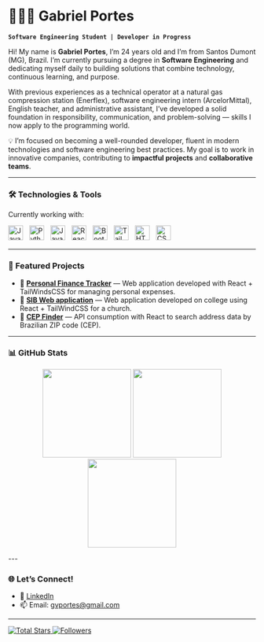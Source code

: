 # 👨🏻‍💻 Gabriel Portes

**`Software Engineering Student | Developer in Progress`**

Hi! My name is **Gabriel Portes**, I’m 24 years old and I’m from Santos Dumont (MG), Brazil. I’m currently pursuing a degree in **Software Engineering** and dedicating myself daily to building solutions that combine technology, continuous learning, and purpose.

With previous experiences as a technical operator at a natural gas compression station (Enerflex), software engineering intern (ArcelorMittal), English teacher, and administrative assistant, I’ve developed a solid foundation in responsibility, communication, and problem-solving — skills I now apply to the programming world.

💡 I’m focused on becoming a well-rounded developer, fluent in modern technologies and software engineering best practices. My goal is to work in innovative companies, contributing to **impactful projects** and **collaborative teams**.

---

### 🛠️ Technologies & Tools

Currently working with:

<img align="left" alt="Java" width="30px" style="padding-right: 10px;" src="https://cdn.jsdelivr.net/gh/devicons/devicon@latest/icons/java/java-original.svg"/>
<img align="left" alt="Python" width="30px" style="padding-right: 10px;" src="https://cdn.jsdelivr.net/gh/devicons/devicon@latest/icons/python/python-original.svg"/>
<img align="left" alt="JavaScript" width="30px" style="padding-right: 10px;" src="https://cdn.jsdelivr.net/gh/devicons/devicon@latest/icons/javascript/javascript-original.svg"/>
<img align="left" alt="React" width="30px" style="padding-right: 10px;" src="https://cdn.jsdelivr.net/gh/devicons/devicon@latest/icons/react/react-original.svg"/>
<img align="left" alt="Bootstrap" width="30px" style="padding-right: 10px;" src="https://cdn.jsdelivr.net/gh/devicons/devicon@latest/icons/bootstrap/bootstrap-original.svg"/>
<img align="left" alt="TailwindCSS" width="30px" style="padding-right: 10px;" src="https://cdn.jsdelivr.net/gh/devicons/devicon@latest/icons/tailwindcss/tailwindcss-original.svg"/>
<img align="left" alt="HTML" width="30px" style="padding-right: 10px;" src="https://cdn.jsdelivr.net/gh/devicons/devicon@latest/icons/html5/html5-original.svg"/>
<img align="left" alt="CSS" width="30px" style="padding-right: 10px;" src="https://cdn.jsdelivr.net/gh/devicons/devicon@latest/icons/css3/css3-original.svg"/>
<img align="left" alt="Git" width="0px" style="padding-right: 10px;" src="https://cdn.jsdelivr.net/gh/devicons/devicon@latest/icons/git/git-original.svg"/>

<br/>
<br/>

---

### 📂 Featured Projects

- 🔹 [**Personal Finance Tracker**](https://github.com/GVPortes/FinanceController) — Web application developed with React + TailWindsCSS for managing personal expenses.
- 🔹 [**SIB Web application**](https://github.com/Pedro-Henrique-Teles/SIB-FrontEnd) — Web application developed on college using React + TailWindCSS for a church.
- 🔹 [**CEP Finder**](https://github.com/GVPortes/buscador-cep) — API consumption with React to search address data by Brazilian ZIP code (CEP).

---

### 📊 GitHub Stats

<p align="center">
  <img
    height="180em"
    src="https://github-readme-stats.vercel.app/api?username=GVPortes&show_icons=true&include_all_commits=true&theme=tokyonight&cache_seconds=1800"
  />
  <img
    height="180em"
    src="https://github-readme-stats.vercel.app/api/top-langs/?username=GVPortes&layout=compact&langs_count=8&theme=tokyonight&cache_seconds=1800&exclude_repo=buscador-cep,desafios-logica,sib-frontend"
  />
  <img
    height="180em"
    src="https://github-readme-streak-stats.herokuapp.com/?user=GVPortes&theme=tokyonight&hide_border=false"
  />
</p>
---

### 🌐 Let’s Connect!

- 💼 [LinkedIn](https://www.linkedin.com/in/gvportes)
- 📫 Email: gvportes@gmail.com

---

<p align="left">
    <a href="https://github.com/GVPortes?tab=repositories&sort=stargazers">
        <img 
            alt="Total Stars" 
            title="Total GitHub Stars" 
            src="https://custom-icon-badges.demolab.com/github/stars/GVPortes?color=55960c&style=for-the-badge&labelColor=488207&logo=star&label=Stars"
        />
    </a>
    <a href="https://github.com/GVPortes?tab=followers">
        <img 
            alt="Followers" 
            title="Follow me on GitHub" 
            src="https://custom-icon-badges.demolab.com/github/followers/GVPortes?color=236ad3&labelColor=1155ba&style=for-the-badge&logo=github&label=Followers&logoColor=white"
        />
    </a>
</p>

